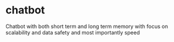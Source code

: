 # chatbot
 Chatbot with both short term and long term memory with focus on scalability and data safety and most importantly speed
